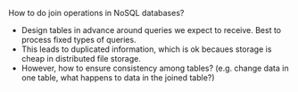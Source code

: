 How to do join operations in NoSQL databases?
- Design tables in advance around queries we expect to receive. Best to process fixed types of queries.
- This leads to duplicated information, which is ok becaues storage is cheap in distributed file storage.
- However, how to ensure consistency among tables? (e.g. change data in one table, what happens to data in the joined table?)